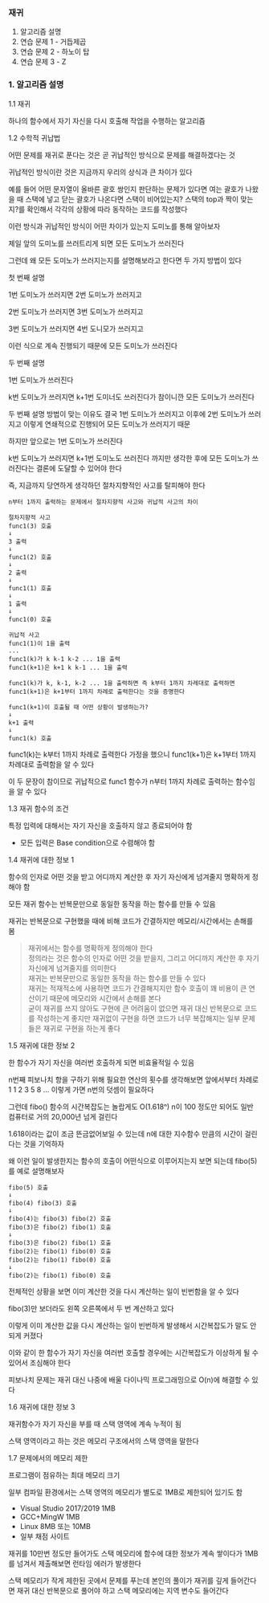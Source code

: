 ### 재귀

1. 알고리즘 설명
2. 연습 문제 1 - 거듭제곱
3. 연습 문제 2 - 하노이 탑
4. 연습 문제 3 - Z

### 1. 알고리즘 설명
1.1 재귀

하나의 함수에서 자기 자신을 다시 호출해 작업을 수행하는 알고리즘

1.2 수학적 귀납법

어떤 문제를 재귀로 푼다는 것은 곧 귀납적인 방식으로 문제를 해결하겠다는 것

귀납적인 방식이란 것은 지금까지 우리의 상식과 큰 차이가 있다

예를 들어 어떤 문자열이 올바른 괄호 쌍인지 판단하는 문제가 있다면 여는 괄호가 나왔을 때 스택에 넣고 닫는 괄호가 나온다면 스택이 비어있는지? 스택의 top과 짝이 맞는지?를 확인해서 각각의 상황에 따라 동작하는 코드를 작성했다

이런 방식과 귀납적인 방식이 어떤 차이가 있는지 도미노를 통해 알아보자

제일 앞의 도미노를 쓰러트리게 되면 모든 도미노가 쓰러진다

그런데 왜 모든 도미노가 쓰러지는지를 설명해보라고 한다면 두 가지 방법이 있다

첫 번째 설명

1번 도미노가 쓰러지면 2번 도미노가 쓰러지고

2번 도미노가 쓰러지면 3번 도미노가 쓰러지고

3번 도미노가 쓰러지면 4번 도니모가 쓰러지고

이런 식으로 계속 진행되기 때문에 모든 도미노가 쓰러진다

두 번째 설명

1번 도미노가 쓰러진다

k번 도미노가 쓰러지면 k+1번 도미너도 쓰러진다가 참이니깐 모든 도미노가 쓰러진다

두 번째 설명 방법이 맞는 이유도 결국 1번 도미노가 쓰러지고 이후에 2번 도미노가 쓰러지고 이렇게 연쇄적으로 진행되어 모든 도미노가 쓰러지기 때문

하지만 앞으로는 1번 도미노가 쓰러진다

k번 도미노가 쓰러지면 k+1번 도미노도 쓰러진다 까지만 생각한 후에 모든 도미노가 쓰러진다는 결론에 도달할 수 있어야 한다

즉, 지금까지 당연하게 생각하던 절차지향적인 사고를 탈피해야 한다
```
n부터 1까지 출력하는 문제에서 절차지향적 사고와 귀납적 사고의 차이

절차지향적 사고
func1(3) 호출
↓
3 출력
↓
func1(2) 호출
↓
2 출력
↓
func1(1) 호출
↓
1 출력
↓
func1(0) 호출

귀납적 사고
func1(1)이 1을 출력
...
func1(k)가 k k-1 k-2 ... 1을 출력
func1(k+1)은 k+1 k k-1 ... 1을 출력

func1(k)가 k, k-1, k-2 ... 1을 출력하면 즉 k부터 1까지 차례대로 출력하면
func1(k+1)은 k+1부터 1까지 차례로 출력한다는 것을 증명한다

func1(k+1)이 호출될 때 어떤 상황이 발생하는가?
↓
k+1 출력
↓
func1(k) 호출
```

func1(k)는 k부터 1까지 차례로 출력한다 가정을 했으니 func1(k+1)은 k+1부터 1까지 차례대로 출력함을 알 수 있다

이 두 문장이 참이므로 귀납적으로 func1 함수가 n부터 1까지 차례로 출력하는 함수임을 알 수 있다

1.3 재귀 함수의 조건

특정 입력에 대해서는 자기 자신을 호출하지 않고 종료되어야 함
- 모든 입력은 Base condition으로 수렴해야 함

1.4 재귀에 대한 정보 1

함수의 인자로 어떤 것을 받고 어디까지 계산한 후 자기 자신에게 넘겨줄지 명확하게 정해야 함

모든 재귀 함수는 반복문만으로 동일한 동작을 하는 함수를 만들 수 있음

재귀는 반복문으로 구현했을 때에 비해 코드가 간결하지만 메모리/시간에서는 손해를 봄
> 재귀에서는 함수를 명확하게 정의해야 한다  
> 정의라는 것은 함수의 인자로 어떤 것을 받을지, 그리고 어디까지 계산한 후 자기 자신에게 넘겨줄지를 의미한다  
> 재귀는 반복문만으로 동일한 동작을 하는 함수를 만들 수 있다  
> 재귀는 적재적소에 사용하면 코드가 간결해지지만 함수 호출이 꽤 비용이 큰 연산이기 때문에 메모리와 시간에서 손해를 본다    
> 굳이 재귀를 쓰지 않아도 구현에 큰 어려움이 없으면 재귀 대신 반복문으로 코드를 작성하는게 좋지만 재귀없이 구현을 하면 코드가 너무 복잡해지는 일부 문제들은 재귀로 구현을 하는게 좋다

1.5 재귀에 대한 정보 2

한 함수가 자기 자신을 여러번 호출하게 되면 비효율적일 수 있음

n번째 피보나치 항을 구하기 위해 필요한 연산의 횟수를 생각해보면 앞에서부터 차례로 1 1 2 3 5 8 ... 이렇게 가면 n번의 덧셈이 필요하다

그런데 fibo() 함수의 시간복잡도는 놀랍게도 O(1.618ⁿ) n이 100 정도만 되어도 일반 컴퓨터로 거의 20,000년 넘게 걸린다

1.618이라는 값이 조금 뜬금없어보일 수 있는데 n에 대한 지수함수 만큼의 시간이 걸린다는 것을 기억하자

왜 이런 일이 발생한지는 함수의 호출이 어떤식으로 이루어지는지 보면 되는데 fibo(5)를 예로 설명해보자
```
fibo(5) 호출
↓
fibo(4) fibo(3) 호출
↓
fibo(4)는 fibo(3) fibo(2) 호출
fibo(3)은 fibo(2) fibo(1) 호출
↓
fibo(3)은 fibo(2) fibo(1) 호출
fibo(2)는 fibo(1) fibo(0) 호출
fibo(2)는 fibo(1) fibo(0) 호출
↓
fibo(2)는 fibo(1) fibo(0) 호출
```

전체적인 상황을 보면 이미 계산한 것을 다시 계산하는 일이 빈번함을 알 수 있다

fibo(3)만 보더라도 왼쪽 오른쪽에서 두 번 계산하고 있다

이렇게 이미 계산한 값을 다시 계산하는 일이 빈번하게 발생해서 시간복잡도가 말도 안되게 커졌다

이와 같이 한 함수가 자기 자신을 여러번 호출할 경우에는 시간복잡도가 이상하게 될 수 있어서 조심해야 한다

피보나치 문제는 재귀 대신 나중에 배울 다이나믹 프로그래밍으로 O(n)에 해결할 수 있다

1.6 재귀에 대한 정보 3

재귀함수가 자기 자신을 부를 때 스택 영역에 계속 누적이 됨

스택 영역이라고 하는 것은 메모리 구조에서의 스택 영역을 말한다

1.7 문제에서의 메모리 제한

프로그램이 점유하는 최대 메모리 크기

일부 컴파일 환경에서는 스택 영역의 메모리가 별도로 1MB로 제한되어 있기도 함
- Visual Studio 2017/2019 1MB
- GCC+MingW 1MB
- Linux 8MB 또는 10MB
- 일부 채점 사이트

재귀를 10만번 정도만 들어가도 스택 메모리에 함수에 대한 정보가 계속 쌓이다가 1MB를 넘겨서 제출해보면 런타임 에러가 발생한다

스택 메모리가 작게 제한된 곳에서 문제를 푸는데 본인의 풀이가 재귀를 깊게 들어간다면 재귀 대신 반복문으로 풀어야 하고 스택 메모리에는 지역 변수도 들어간다
